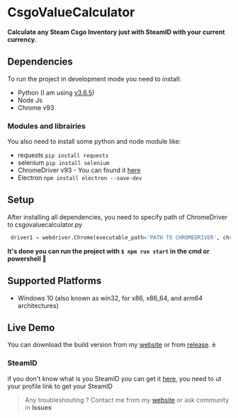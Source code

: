 # CsgoValueCalculator
**Calculate any Steam Csgo Inventory just with SteamID with your current currency.**

## Dependencies
To run the project in development mode you need to install:
- Python (I am using [v3.6.5](https://www.python.org/downloads/release/python-365/))
- Node Js
- Chrome v93

### Modules and librairies
You also need to install some python and node module like:
- requests `pip install requests`
- selenium `pip install selenium`
- ChromeDriver v93 - You can found it [here](https://chromedriver.chromium.org/home)
- Electron `npm install electron --save-dev`

## Setup
After installing all dependencies, you need to specify path of ChromeDriver to csgovaluecalculator.py
```python
 driver1 = webdriver.Chrome(executable_path='PATH TO CHROMEDRIVER', chrome_options=chrome_params)
```
**It's done you can run the project with `$ npm run start` in the cmd or powershell 🎉**
## Supported Platforms
- Windows 10 (also known as win32, for x86, x86_64, and arm64 architectures)

## Live Demo
You can download the build version from my [website](https://mouadessalim.xyz/#wkaid) or from [release](https://github.com/mouadessalim/CsgoValueCalculator/releases).
è
### SteamID
if you don't know what is you SteamID you can get it [here](https://www.steamidfinder.com/), you need to ut your profile link to get your SteamID
> Any troubleshouting ? Contact me from my [website](https://mouadessalim.xyz/#contact) or ask community in **Issues**
